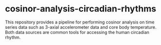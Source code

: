 # cosinor-analysis-circadian-rhythms
This repository provides a pipeline for performing cosinor analysis on time series data such as 3-axial accelerometer data and core body temperature. Both data sources are common tools for accessing the human circadian rhythm.
